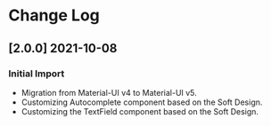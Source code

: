 # Change Log

## [2.0.0] 2021-10-08
### Initial Import

- Migration from Material-UI v4 to Material-UI v5.
- Customizing Autocomplete component based on the Soft Design.
- Customizing the TextField component based on the Soft Design.
